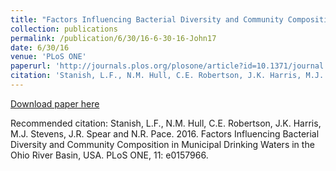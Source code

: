```yaml
---
title: "Factors Influencing Bacterial Diversity and Community Composition in Municipal Drinking Waters in the Ohio River Basin, USA"
collection: publications
permalink: /publication/6/30/16-6-30-16-John17
date: 6/30/16
venue: 'PLoS ONE'
paperurl: 'http://journals.plos.org/plosone/article?id=10.1371/journal.pone.0157966'
citation: 'Stanish, L.F., N.M. Hull, C.E. Robertson, J.K. Harris, M.J. Stevens, J.R. Spear and N.R. Pace.  2016.  Factors Influencing Bacterial Diversity and Community Composition in Municipal Drinking Waters in the Ohio River Basin, USA.  PLoS ONE, 11: e0157966.'
---
```


<a href='http://journals.plos.org/plosone/article?id=10.1371/journal.pone.0157966'>Download paper here</a>

Recommended citation: Stanish, L.F., N.M. Hull, C.E. Robertson, J.K. Harris, M.J. Stevens, J.R. Spear and N.R. Pace.  2016.  Factors Influencing Bacterial Diversity and Community Composition in Municipal Drinking Waters in the Ohio River Basin, USA.  PLoS ONE, 11: e0157966.